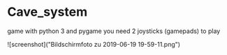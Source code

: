 # Cave_system
game with python 3 and pygame
you need 2 joysticks (gamepads) to play


![screenshot]("Bildschirmfoto zu 2019-06-19 19-59-11.png")
